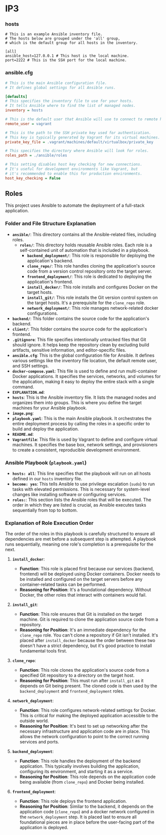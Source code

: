 # IP3

### hosts

```
# This is an example Ansible inventory file.
# The hosts below are grouped under the 'all' group,
# which is the default group for all hosts in the inventory.

[all]
ansible_host=127.0.0.1 # This host is the local machine.
port=2222 # This is the SSH port for the local machine.
```

### ansible.cfg

```cfg
# This is the main Ansible configuration file.
# It defines global settings for all Ansible runs.

[defaults]
# This specifies the inventory file to use for your hosts.
# It tells Ansible where to find the list of managed nodes.
inventory = hosts

# This is the default user that Ansible will use to connect to remote hosts.
remote_user = vagrant

# This is the path to the SSH private key used for authentication.
# This key is typically generated by Vagrant for its virtual machines.
private_key_file = .vagrant/machines/default/virtualbox/private_key

# This specifies the directory where Ansible will look for roles.
roles_path = ./ansible/roles

# This setting disables host key checking for new connections.
# It's useful for development environments like Vagrant, but
# it's recommended to enable this for production environments.
host_key_checking = False
```

## Roles

This project uses Ansible to automate the deployment of a full-stack application.

### Folder and File Structure Explanation

- **`ansible/`**: This directory contains all the Ansible-related files, including roles.
  - **`roles/`**: This directory holds reusable Ansible roles. Each role is a self-contained unit of automation that is included in a playbook.
    - **`backend_deployment/`**: This role is responsible for deploying the application's backend.
    - **`clone_repo/`**: This role handles cloning the application's source code from a version control repository onto the target server.
    - **`frontend_deployment/`**: This role is dedicated to deploying the application's frontend.
    - **`install_docker/`**: This role installs and configures Docker on the target hosts.
    - **`install_git/`**: This role installs the Git version control system on the target hosts. It's a prerequisite for the `clone_repo` role.
    - **`network_deployment/`**: This role manages network-related docker configurations.
- **`backend/`**: This folder contains the source code for the application's backend.
- **`client/`**: This folder contains the source code for the application's frontend.
- **`.gitignore`**: This file specifies intentionally untracked files that Git should ignore. It helps keep the repository clean by excluding build artifacts, sensitive information, and editor-specific files.
- **`ansible.cfg`**: This is the global configuration file for Ansible. It defines various settings like the inventory file location, the default remote user, and SSH settings.
- **`docker-compose.yaml`**: This file is used to define and run multi-container Docker applications. It specifies the services, networks, and volumes for the application, making it easy to deploy the entire stack with a single command.
- **`EXPLANATION.md`**:
- **`hosts`**: This is the Ansible inventory file. It lists the managed nodes and organizes them into groups. This is where you define the target machines for your Ansible playbook.
- **`image.png`**:
- **`playbook.yaml`**: This is the main Ansible playbook. It orchestrates the entire deployment process by calling the roles in a specific order to build and deploy the application.
- **`README.md`**:
- **`Vagrantfile`**: This file is used by Vagrant to define and configure virtual machines. It specifies the base box, network settings, and provisioners to create a consistent, reproducible development environment.

### Ansible Playbook (`playbook.yaml`)

- **`hosts: all`**: This line specifies that the playbook will run on all hosts defined in our `hosts` inventory file.
- **`become: yes`**: This tells Ansible to use privilege escalation (`sudo`) to run tasks with elevated permissions. This is necessary for system-level changes like installing software or configuring services.
- **`roles:`**: This section lists the Ansible roles that will be executed. The order in which they are listed is crucial, as Ansible executes tasks sequentially from top to bottom.

### Explanation of Role Execution Order

The order of the roles in this playbook is carefully structured to ensure all dependencies are met before a subsequent step is attempted. A playbook runs sequentially, meaning one role's completion is a prerequisite for the next.

1.  **`install_docker`**:

    - **Function**: This role is placed first because our services (backend, frontend) will be deployed using Docker containers. Docker needs to be installed and configured on the target servers before any container-related tasks can be performed.
    - **Reasoning for Position**: It's a foundational dependency. Without Docker, the other roles that interact with containers would fail.

2.  **`install_git`**:

    - **Function**: This role ensures that Git is installed on the target machine. Git is required to clone the application source code from a repository.
    - **Reasoning for Position**: It's an immediate dependency for the `clone_repo` role. You can't clone a repository if Git isn't installed. It's placed after `install_docker` because the order between these two doesn't have a strict dependency, but it's good practice to install fundamental tools first.

3.  **`clone_repo`**:

    - **Function**: This role clones the application's source code from a specified Git repository to a directory on the target host.
    - **Reasoning for Position**: This must run after `install_git` as it depends on Git being present. The cloned code is then used by the `backend_deployment` and `frontend_deployment` roles.

4.  **`network_deployment`**:

    - **Function**: This role configures network-related settings for Docker. This is critical for making the deployed application accessible to the outside world.
    - **Reasoning for Position**: It's best to set up networking after the necessary infrastructure and application code are in place. This allows the network configuration to point to the correct running services and ports.

5.  **`backend_deployment`**:

    - **Function**: This role handles the deployment of the backend application. This typically involves building the application, configuring its environment, and starting it as a service.
    - **Reasoning for Position**: This role depends on the application code being available (from `clone_repo`) and Docker being installed.

6.  **`frontend_deployment`**:
    - **Function**: This role deploys the frontend application.
    - **Reasoning for Position**: Similar to the backend, it depends on the application code (`clone_repo`) and a docker network configured in the `network_deployment` step. It is placed last to ensure all foundational pieces are in place before the user-facing part of the application is deployed.
